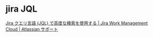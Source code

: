 # jira JQL
[Jira クエリ言語 (JQL) で高度な検索を使用する | Jira Work Management Cloud | Atlassian サポート](https://support.atlassian.com/ja/jira-work-management/docs/use-advanced-search-with-jira-query-language-jql/)